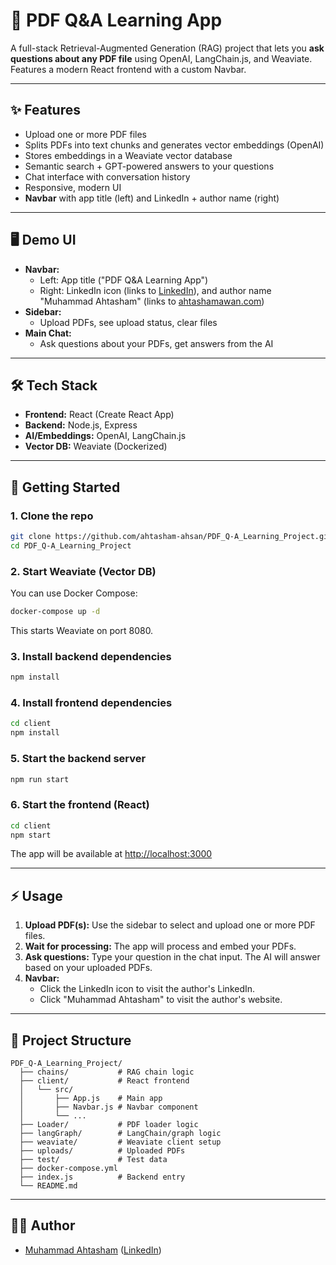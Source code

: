 # 📄 PDF Q&A Learning App

A full-stack Retrieval-Augmented Generation (RAG) project that lets you **ask questions about any PDF file** using OpenAI, LangChain.js, and Weaviate. Features a modern React frontend with a custom Navbar.

---

## ✨ Features

- Upload one or more PDF files
- Splits PDFs into text chunks and generates vector embeddings (OpenAI)
- Stores embeddings in a Weaviate vector database
- Semantic search + GPT-powered answers to your questions
- Chat interface with conversation history
- Responsive, modern UI
- **Navbar** with app title (left) and LinkedIn + author name (right)

---

## 🖥️ Demo UI

- **Navbar:**
  - Left: App title ("PDF Q&A Learning App")
  - Right: LinkedIn icon (links to [LinkedIn](https://www.linkedin.com/in/muhammadahtasham/)), and author name "Muhammad Ahtasham" (links to [ahtashamawan.com](https://atiiisham.vecel.app/))
- **Sidebar:**
  - Upload PDFs, see upload status, clear files
- **Main Chat:**
  - Ask questions about your PDFs, get answers from the AI

---

## 🛠️ Tech Stack

- **Frontend:** React (Create React App)
- **Backend:** Node.js, Express
- **AI/Embeddings:** OpenAI, LangChain.js
- **Vector DB:** Weaviate (Dockerized)

---

## 🚀 Getting Started

### 1. Clone the repo

```bash
git clone https://github.com/ahtasham-ahsan/PDF_Q-A_Learning_Project.git
cd PDF_Q-A_Learning_Project
```

### 2. Start Weaviate (Vector DB)

You can use Docker Compose:

```bash
docker-compose up -d
```

This starts Weaviate on port 8080.

### 3. Install backend dependencies

```bash
npm install
```

### 4. Install frontend dependencies

```bash
cd client
npm install
```

### 5. Start the backend server

```bash
npm run start
```

### 6. Start the frontend (React)

```bash
cd client
npm start
```

The app will be available at [http://localhost:3000](http://localhost:3000)

---

## ⚡ Usage

1. **Upload PDF(s):** Use the sidebar to select and upload one or more PDF files.
2. **Wait for processing:** The app will process and embed your PDFs.
3. **Ask questions:** Type your question in the chat input. The AI will answer based on your uploaded PDFs.
4. **Navbar:**
   - Click the LinkedIn icon to visit the author's LinkedIn.
   - Click "Muhammad Ahtasham" to visit the author's website.

---

## 📂 Project Structure

```
PDF_Q-A_Learning_Project/
  ├── chains/           # RAG chain logic
  ├── client/           # React frontend
  │   └── src/
  │       ├── App.js    # Main app
  │       ├── Navbar.js # Navbar component
  │       └── ...
  ├── Loader/           # PDF loader logic
  ├── langGraph/        # LangChain/graph logic
  ├── weaviate/         # Weaviate client setup
  ├── uploads/          # Uploaded PDFs
  ├── test/             # Test data
  ├── docker-compose.yml
  ├── index.js          # Backend entry
  └── README.md
```

---

## 🧑‍💻 Author

- [Muhammad Ahtasham](https://atiiisham.vercel.app/) ([LinkedIn](https://www.linkedin.com/in/muhammadahtasham/))

